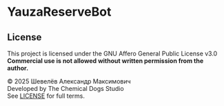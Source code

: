 # YauzaReserveBot

## License

This project is licensed under the GNU Affero General Public License v3.0  
**Commercial use is not allowed without written permission from the author.**

© 2025 Шевелёв Александр Максимович  
Developed by The Chemical Dogs Studio  
See [LICENSE](./LICENSE) for full terms.

